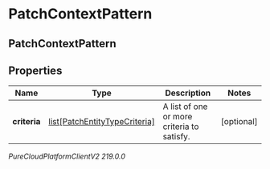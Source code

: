 # PatchContextPattern

## PatchContextPattern

## Properties

|Name | Type | Description | Notes|
|------------ | ------------- | ------------- | -------------|
| **criteria** | [list[PatchEntityTypeCriteria]](PatchEntityTypeCriteria) | A list of one or more criteria to satisfy. | [optional] |



_PureCloudPlatformClientV2 219.0.0_
